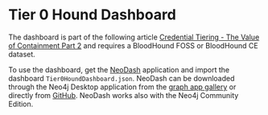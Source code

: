 # Tier 0 Hound Dashboard

The dashboard is part of the following article [Credential Tiering - The Value of Containment Part 2](https://www.scip.ch/?labs.20231214) and requires a BloodHound FOSS or BloodHound CE dataset.

To use the dashboard, get the [NeoDash](https://neo4j.com/labs/neodash/) application and import the dashboard `Tier0HoundDashboard.json`. NeoDash can be downloaded through the Neo4j Desktop application from the [graph app gallery](https://install.graphapp.io/) or directly from [GitHub](https://github.com/neo4j-labs/neodash). NeoDash works also with the Neo4j Community Edition.
